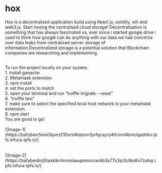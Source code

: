 # hox
Hox is a decentralised application build using React js, solidity, eth and web3.js. Start hoxing the centralised cloud storage!
Decentralisation is something that has always fascinated us, ever since i started google drive i used to think how google can do anything with our data.we had concerns over data leaks from centralised server storage of information.Decentralized storage is a potential solution that Blockchain companies are researching and implementing.


<br/>
To run the project locally on your system.
<br/>
1. Install ganache <br/>
2. Metamask extension <br/>
3. npm install <br/>
4. set the ports to match <br/>
5. open your terminal and run "truffle migrate --reset" <br/>
6. "truffle test" <br/>
7. make sure to select the specified local host network in your metamask extension. <br/>
8. npm start 
<br/>
You are good to go!
<br/>
<br/>
![Image-1](https://bafybeic5eini3qunzf35urs4tqtovn3jvfqcayrz4ttvvni4bmclqadnku.ipfs.infura-ipfs.io/)
<br/>
<br/>
<br/>
![Image-2](https://bafybeidutj5taxktkr4nmolaaupnmvrcwi4b3s77x3pi3cllks6n7zxbqi.ipfs.infura-ipfs.io/)


